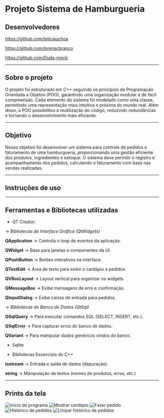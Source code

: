 # Projeto Sistema de Hamburgueria

## Desenvolvedores
<https://github.com/leticiauchoa>

<https://github.com/lorenacbranco>

<https://github.com/Duda-mecb>
_______________________________________________________________________________________________________________________________________________________________
## Sobre o projeto
O projeto foi estruturado em C++ seguindo os princípios da Programação Orientada a Objetos (POO), garantindo uma organização modular e de fácil compreensão. Cada elemento do sistema foi modelado como uma classe, permitindo uma representação mais intuitiva e próxima do mundo real. Além disso, a POO possibilitou a reutilização de código, reduzindo redundâncias e tornando o desenvolvimento mais eficiente. 
_______________________________________________________________________________________________________________________________________________________________
## Objetivo
Nosso objetivo foi desenvolver um sistema para controle de pedidos e faturamento de uma hamburgueria, proporcionando uma gestão eficiente dos produtos, ingredientes e estoque. O sistema deve permitir o registro e acompanhamento dos pedidos, calculando o faturamento com base nas vendas realizadas.

______________________________________________________________________________________________________________________________________________________________

## Instruções de uso




_______________________________________________________________________________________________________________________________________________________________
## Ferramentas e Bibliotecas utilizadas
- QT Creator:

-> *Bibliotecas de Interface Gráfica (QtWidgets)*

**QApplication** → Controla o loop de eventos da aplicação.

**QWidget** → Base para janelas e componentes da UI.

**QPushButton** → Botões interativos na interface.

**QTextEdit** → Área de texto para exibir o cardápio e pedidos.

**QVBoxLayout** → Layout vertical para organizar os widgets.

**QMessageBox** → Exibe mensagens de erro e confirmação.

**QInputDialog** → Exibe caixas de entrada para pedidos.


-> *Bibliotecas de Banco de Dados (QtSql)*

**QSqlQuery** → Para executar comandos SQL (SELECT, INSERT, etc.).

**QSqlError** → Para capturar erros do banco de dados.

**QVariant** → Para manipular dados genéricos vindos do banco.

- Sqlite

- Bibliotecas Essenciais do C++

**iostream** → Entrada e saída de dados (depuração).

**string** → Manipulação de textos (nomes de produtos, erros, etc.)

__________________________________________________________________________________________________________________________________________________
## Prints da tela

![Inicio do programa](https://lh3.googleusercontent.com/drive-storage/AJQWtBMUKtC_0uiQAO5WfmgVGd4RiIwosjvc810_HokLnNGmubrkzkYd5kD19vFj2feFxU8bFFRDlwIlyA0pUaxOlwOMsEqtRvOS_-gORbCwSiVnNgc=w1349-h641)
![Mostrar cardápio](https://lh3.googleusercontent.com/drive-storage/AJQWtBONLVqLqV9ZuH2iPLeRW3uVjc6t1mYp_Lg1U2T-QPLw2OdrYVL6L1GE_addwQWgmnCbykq-eWcPHH5pFTrTha_wIWlVbClAjmhnHtfbRFIUvhg=w1349-h641)
![Fazer pedido](https://lh3.googleusercontent.com/drive-storage/AJQWtBNUWvzwu-aqztIy5He0SBRgyzyMiBWVAtHObcEbXkdGrBFCu79UEJ3IBDD3EMItDMP95WdnI1GtImX8zZr-E7BjAD0Rig92n8518p_KGcj2Jik=w1349-h641)
![Histórico de pedidos](https://lh3.googleusercontent.com/drive-storage/AJQWtBMlwJ1t45VkcHbqoaMyZwsdPsrS6eZ9NS_qlcz02rBtYhgd8gjdNRQCH3uTmju79GfRJEugcdRWDTCe0iQ4NFFLY6cCOq1d5DgebqqQvNjwsk0=w1349-h641 )
![Limpar histórico de pedidos](https://lh3.googleusercontent.com/drive-storage/AJQWtBMtFFVCEHHIJKUbBrNa9MjIALDEeswOI0m-KfIZgh41YIAvsx9KRYp9dEiwI3ZLCeAsHK7en5ypeGdxByiSWt1YPU-bWOL00JMSQnmOylA9Ra4=w1349-h641)




